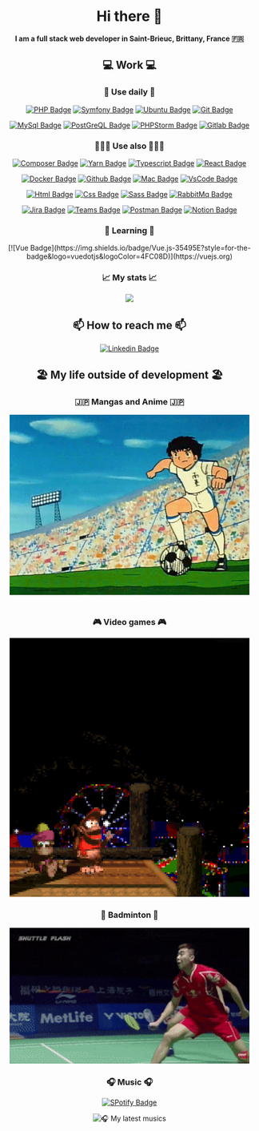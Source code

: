 [comment]: <> (Introduction)
<div align="center">
<h1> Hi there 👋</h1>

<strong>I am a full stack web developer in Saint-Brieuc, Brittany, France 🇫🇷</strong>
</div>

[comment]: <> (Work)

<div align="center">

<h2>💻 Work 💻</h2>


<h3>🚀 Use daily 🚀</h3>

[![PHP Badge](https://img.shields.io/badge/PHP-777BB4?style=for-the-badge&logo=php&logoColor=white)](https://www.php.net)
[![Symfony Badge](https://img.shields.io/badge/Symfony-000000?style=for-the-badge&logo=Symfony&logoColor=white)](https://symfony.com)
[![Ubuntu Badge](https://img.shields.io/badge/Ubuntu-E95420?style=for-the-badge&logo=ubuntu&logoColor=white)](https://www.ubuntu-fr.org)
[![Git Badge](https://img.shields.io/badge/GIT-E44C30?style=for-the-badge&logo=git&logoColor=white)](https://git-scm.com)

[![MySql Badge](https://img.shields.io/badge/MySQL-005C84?style=for-the-badge&logo=mysql&logoColor=white)](https://www.mysql.com/fr/)
[![PostGreQL Badge](https://img.shields.io/badge/PostgreSQL-316192?style=for-the-badge&logo=postgresql&logoColor=white)](https://www.postgresql.org)
[![PHPStorm Badge](http://img.shields.io/badge/-PHPStorm-181717?style=for-the-badge&logo=phpstorm&logoColor=white)](https://www.jetbrains.com/fr-fr/phpstorm/)
[![Gitlab Badge](https://img.shields.io/badge/GitLab-330F63?style=for-the-badge&logo=gitlab&logoColor=white)](https://about.gitlab.com)

<h3>🧑🏻‍💻 Use also 🧑🏻‍💻</h3>

[![Composer Badge](https://img.shields.io/badge/Composer-885630?style=for-the-badge&logo=Composer&logoColor=white)](https://getcomposer.org)
[![Yarn Badge](https://img.shields.io/badge/Yarn-2C8EBB?style=for-the-badge&logo=yarn&logoColor=white)](https://yarnpkg.com)
[![Typescript Badge](https://img.shields.io/badge/TypeScript-007ACC?style=for-the-badge&logo=typescript&logoColor=white)](https://www.typescriptlang.org)
[![React Badge](https://img.shields.io/badge/React-20232A?style=for-the-badge&logo=react&logoColor=61DAFB)](https://fr.reactjs.org)

[![Docker Badge](https://img.shields.io/badge/Docker-2CA5E0?style=for-the-badge&logo=docker&logoColor=white)](https://www.docker.com)
[![Github Badge](https://img.shields.io/badge/GitHub-100000?style=for-the-badge&logo=github&logoColor=white)](https://github.com)
[![Mac Badge](https://img.shields.io/badge/mac%20os-000000?style=for-the-badge&logo=apple&logoColor=white)](https://www.apple.com/fr/)
[![VsCode Badge](https://img.shields.io/badge/VSCode-0078D4?style=for-the-badge&logo=visual%20studio%20code&logoColor=white)](https://code.visualstudio.com)

[![Html Badge](https://img.shields.io/badge/HTML5-E34F26?style=for-the-badge&logo=html5&logoColor=white)](https://developer.mozilla.org/fr/docs/Glossary/HTML)
[![Css Badge](https://img.shields.io/badge/CSS3-1572B6?style=for-the-badge&logo=css3&logoColor=white)](https://developer.mozilla.org/fr/docs/Web/CSS)
[![Sass Badge](https://img.shields.io/badge/Sass-CC6699?style=for-the-badge&logo=sass&logoColor=white)](https://sass-lang.com)
[![RabbitMq Badge](https://img.shields.io/badge/rabbitmq-%23FF6600.svg?&style=for-the-badge&logo=rabbitmq&logoColor=white)](https://www.rabbitmq.com)

[![Jira Badge](https://img.shields.io/badge/Jira-0052CC?style=for-the-badge&logo=Jira&logoColor=white)](https://www.atlassian.com/fr/software/jira)
[![Teams Badge](https://img.shields.io/badge/Microsoft_Teams-6264A7?style=for-the-badge&logo=microsoft-teams&logoColor=white)](https://www.microsoft.com/fr-fr/microsoft-teams/group-chat-software)
[![Postman Badge](https://img.shields.io/badge/Postman-FF6C37?style=for-the-badge&logo=Postman&logoColor=white)](https://www.postman.com)
[![Notion Badge](https://img.shields.io/badge/Notion-000000?style=for-the-badge&logo=notion&logoColor=white)](https://www.notion.so)


<h3>🌱 Learning 🌱</h3>
[![Vue Badge](https://img.shields.io/badge/Vue.js-35495E?style=for-the-badge&logo=vuedotjs&logoColor=4FC08D)](https://vuejs.org)



<h3>📈 My stats 📈</h2>
<img src="https://github-readme-stats.vercel.app/api?username=Munegu">
</div>


[comment]: <> (Contact)

<div align="center">

<h2>📫 How to reach me 📫</h2>

[![Linkedin Badge](https://img.shields.io/badge/-LinkedIn-blue?style=for-the-badge&logo=Linkedin&logoColor=white&link=https:/https://www.linkedin.com/in/nicolas-villetelle/)](https://www.linkedin.com/in/nicolas-villetelle/)
</div>



[comment]: <> (Hobbies)

<h2 align=center>🏖️ My life outside of development 🏖️</h2>


<div align="center">

<div>
    <h3>🇯🇵 Mangas and Anime 🇯🇵</h3>
    <img src="gifs/tsubasa.gif" alt="tsubasa" width="480">
</div>
<br/>
<div>
    <h3>🎮 Video games 🎮</h3>
    <img src="gifs/donkey_kong2.gif" alt="donkey kong" width="480">
</div>
<div>
    <h3>🏸 Badminton 🏸</h3>
    <img src="gifs/badminton.gif" alt="badminton" width="480">
</div>
<div>
    <h3>🎧 Music 🎧</h3>

[![SPotify Badge](https://img.shields.io/badge/Spotify-1ED760?&style=for-the-badge&logo=spotify&logoColor=white&link=https://open.spotify.com/user/asmandu22?si=31c446f2e24c4d84)](https://open.spotify.com/user/asmandu22?si=31c446f2e24c4d84)

![🎧 My latest musics](https://spotify-recently-played-readme.vercel.app/api?user=asmandu22&unique=true)

</div>
</div>

